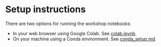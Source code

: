 # Setup instructions

There are two options for running the workshop notebooks:

- In your web browser using Google Colab. See [colab.ipynb](colab.iypnb).
- On your machine using a Conda environment. See [conda_setup.md](conda_setup.md). 




